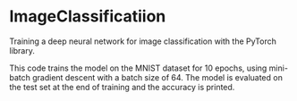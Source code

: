 # ImageClassificatiion
Training a deep neural network for image classification with the PyTorch library.

This code trains the model on the MNIST dataset for 10 epochs, using mini-batch gradient descent with a batch size of 64. The model is evaluated on the test set at the end of training and the accuracy is printed.
